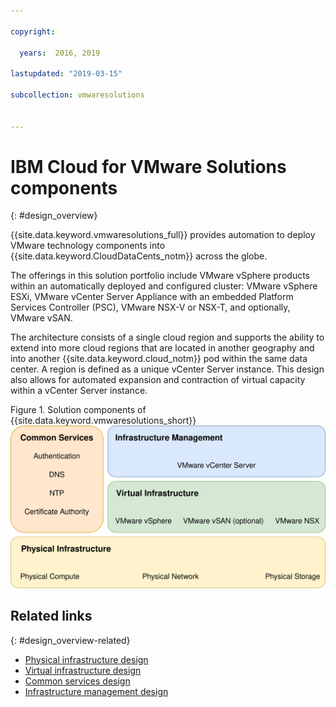 ```yaml
---

copyright:

  years:  2016, 2019

lastupdated: "2019-03-15"

subcollection: vmwaresolutions


---
```

# IBM Cloud for VMware Solutions components
{: #design_overview}

{{site.data.keyword.vmwaresolutions_full}} provides automation to deploy VMware technology components into {{site.data.keyword.CloudDataCents_notm}} across the globe.

The offerings in this solution portfolio include VMware vSphere products within an automatically deployed and configured cluster: VMware vSphere ESXi, VMware vCenter Server Appliance with an embedded Platform Services Controller (PSC), VMware NSX-V or NSX-T, and optionally, VMware vSAN.

The architecture consists of a single cloud region and supports the ability to extend into more cloud regions that are located in another geography and into another {{site.data.keyword.cloud_notm}} pod within the same data center. A region is defined as a unique vCenter Server instance. This design also allows for automated expansion and contraction of virtual capacity within a vCenter Server instance.

Figure 1. Solution components of {{site.data.keyword.vmwaresolutions_short}}
![Solution components of {{site.data.keyword.vmwaresolutions_short}}](vcsv4radiagrams-ra-full.svg "The solution comprises physical infrastructure, virtual infrastructure, infrastructure management, and common services.")

## Related links
{: #design_overview-related}

* [Physical infrastructure design](/docs/services/vmwaresolutions/archiref/solution?topic=vmware-solutions-design_physicalinfrastructure)
* [Virtual infrastructure design](/docs/services/vmwaresolutions/archiref/solution?topic=vmware-solutions-design_virtualinfrastructure)
* [Common services design](/docs/services/vmwaresolutions/archiref/solution?topic=vmware-solutions-design_commonservice)
* [Infrastructure management design](/docs/services/vmwaresolutions/archiref/solution?topic=vmware-solutions-design_infrastructuremgmt)

